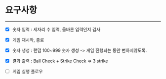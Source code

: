 # 요구사항

---

- [x] 숫자 입력 : 세자리 수 입력, 올바른 입력인지 검사
- [x] 게임 재시작, 종료
- [x] 숫자 생성 : 랜덤 100~999 숫자 생성 -> 게임 진행되는 동안 변하지않도록.
- [x] 결과 출력 : Ball Check + Strike Check =>  3 strike
- [ ] 게임 실행 플로우

